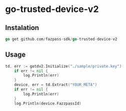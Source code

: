 # go-trusted-device-v2

## Instalation
```go
go get github.com/fazpass-sdk/go-trusted-device-v2
```

## Usage
```go
td, err := gotdv2.Initialize("./sample/private.key")
	if err != nil {
		log.Println(err)
	}
	device, err = td.Extract("YOUR_META")
	if err != nil {
		log.Println(err)
	}
	log.Println(device.FazzpassId)
```